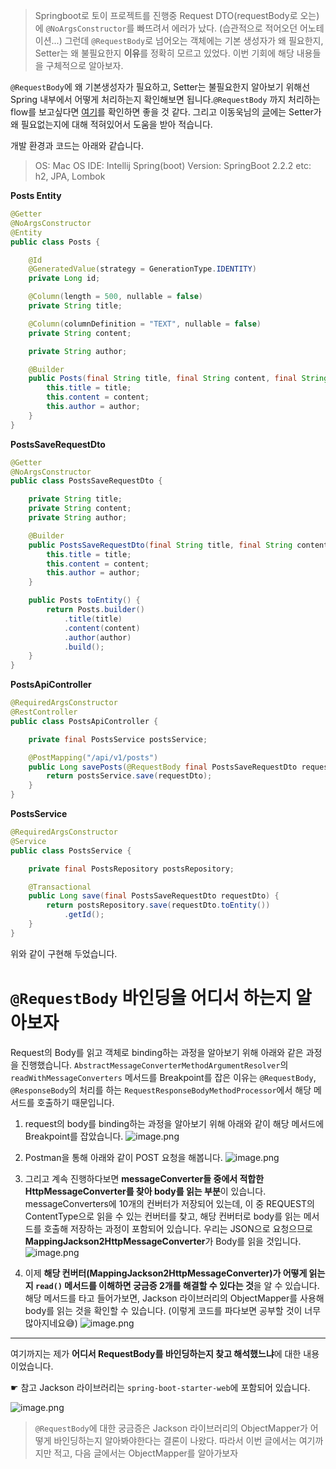 > Springboot로 토이 프로젝트를 진행중 Request DTO(requestBody로 오는)에 `@NoArgsConstructor`를 빠뜨려서 에러가 났다. (습관적으로 적어오던 어노테이션...)
> 그런데 `@RequestBody`로 넘어오는 객체에는 기본 생성자가 왜 필요한지, Setter는 왜 불필요한지 **이유**를 정확히 모르고 있었다.
> 이번 기회에 해당 내용들을 구체적으로 알아보자.

`@RequestBody`에 왜 기본생성자가 필요하고, Setter는 불필요한지 알아보기 위해선 Spring 내부에서 어떻게 처리하는지 확인해보면 됩니다.`@RequestBody` 까지 처리하는 flow를 보고싶다면 [여기](https://m.blog.naver.com/PostView.nhn?blogId=duco777&logNo=220605479481&proxyReferer=https%3A%2F%2Fwww.google.com%2F)를 확인하면 좋을 것 같다. 그리고 이동욱님의 [글](https://jojoldu.tistory.com/407)에는 Setter가 왜 필요없는지에 대해 적혀있어서 도움을 받아 적습니다.

 개발 환경과 코드는 아래와 같습니다.
 > OS: Mac OS
 >  IDE: Intellij
 >  Spring(boot) Version: SpringBoot 2.2.2
 >  etc: h2, JPA, Lombok 

**Posts Entity**
~~~ java
@Getter
@NoArgsConstructor
@Entity
public class Posts {

    @Id
    @GeneratedValue(strategy = GenerationType.IDENTITY)
    private Long id;

    @Column(length = 500, nullable = false)
    private String title;

    @Column(columnDefinition = "TEXT", nullable = false)
    private String content;

    private String author;

    @Builder
    public Posts(final String title, final String content, final String author) {
        this.title = title;
        this.content = content;
        this.author = author;
    }
}
~~~

**PostsSaveRequestDto**
~~~ java
@Getter
@NoArgsConstructor
public class PostsSaveRequestDto {

    private String title;
    private String content;
    private String author;

    @Builder
    public PostsSaveRequestDto(final String title, final String content, final String author) {
        this.title = title;
        this.content = content;
        this.author = author;
    }

    public Posts toEntity() {
        return Posts.builder()
            .title(title)
            .content(content)
            .author(author)
            .build();
    }
}
~~~
**PostsApiController**
~~~ java
@RequiredArgsConstructor
@RestController
public class PostsApiController {

    private final PostsService postsService;

    @PostMapping("/api/v1/posts")
    public Long savePosts(@RequestBody final PostsSaveRequestDto requestDto) {
        return postsService.save(requestDto);
    }
}
~~~
**PostsService**
~~~ java
@RequiredArgsConstructor
@Service
public class PostsService {

    private final PostsRepository postsRepository;

    @Transactional
    public Long save(final PostsSaveRequestDto requestDto) {
        return postsRepository.save(requestDto.toEntity())
            .getId();
    }
}
~~~
위와 같이 구현해 두었습니다.

# `@RequestBody` 바인딩을 어디서 하는지 알아보자


Request의 Body를 읽고 객체로 binding하는 과정을 알아보기 위해 아래와 같은 과정을 진행했습니다. `AbstractMessageConverterMethodArgumentResolver`의 `readWithMessageConverters` 메서드를 Breakpoint를 잡은 이유는 `@RequestBody`, `@ResponseBody`의 처리를 하는 `RequestResponseBodyMethodProcessor`에서 해당 메서드를 호출하기 때문입니다. 
1. request의 body를 binding하는 과정을 알아보기 위해 아래와 같이 해당 메서드에 Breakpoint를 잡았습니다.
![image.png](https://images.velog.io/post-images/conatuseus/b2fd6520-3db4-11ea-9149-31a630ce5639/image.png)

2. Postman을 통해 아래와 같이 POST 요청을 해봅니다.
![image.png](https://images.velog.io/post-images/conatuseus/1760bf20-3db6-11ea-a4b8-eb6deb732db9/image.png)

3. 그리고 계속 진행하다보면 **messageConverter들 중에서 적합한 HttpMessageConverter를 찾아 body를 읽는 부분**이 있습니다.
messageConverters에 10개의 컨버터가 저장되어 있는데, 이 중 REQUEST의 ContentType으로 읽을 수 있는 컨버터를 찾고, 해당 컨버터로 body를 읽는 메서드를 호출해 저장하는 과정이 포함되어 있습니다.
우리는 JSON으로 요청으므로 **MappingJackson2HttpMessageConverter**가 Body를 읽을 것입니다.
![image.png](https://images.velog.io/post-images/conatuseus/69a7b710-3db7-11ea-a4b8-eb6deb732db9/image.png)

4. 이제 **해당 컨버터(MappingJackson2HttpMessageConverter)가 어떻게 읽는지 `read()` 메서드를 이해하면 궁금증 2개를 해결할 수 있다는 것**을 알 수 있습니다.
해당 메서드를 타고 들어가보면, Jackson 라이브러리의 ObjectMapper를 사용해 body를 읽는 것을 확인할 수 있습니다. (이렇게 코드를 파다보면 공부할 것이 너무 많아지네요😅)
![image.png](https://images.velog.io/post-images/conatuseus/57127420-3dba-11ea-a4b8-eb6deb732db9/image.png)

---
여기까지는 제가 **어디서 RequestBody를 바인딩하는지 찾고 해석했느냐**에 대한 내용이었습니다. 

☛ 참고
Jackson 라이브러리는 `spring-boot-starter-web`에 포함되어 있습니다.

![image.png](https://images.velog.io/post-images/conatuseus/13319df0-3dc2-11ea-8cb9-370758fc36b2/image.png)


> `@RequestBody`에 대한 궁금증은 Jackson 라이브러리의 ObjectMapper가 어떻게 바인딩하는지 알아봐야한다는 결론이 나왔다. 따라서 이번 글에서는 여기까지만 적고, 다음 글에서는 ObjectMapper를 알아가보자